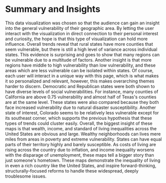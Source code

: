 # Summary and Insights

This data visualization was chosen so that the audience can gain an insight into the general vulnerability of their geographic area. By letting the user interact with the visualization in direct connection to their personal interest and curiosity, the hope is that this type of visualization can hold more influence.
Overall trends reveal that rural states have more counties that seem vulnerable, but there is still a high level of variance across individual states. This evidence is surprising and goes to show that many regions can be vulnerable due to a multitude of factors.
Another insight is that more regions have middle to high vulnerability than low vulnerability, and these areas which are less vulnerable can be isolated within states. Of course, each user will interact in a unique way with this page, which is what makes it so personalized and relevant, however, this makes overarching themes harder to discern. Democratic and Republican states were both shown to have diverse levels of social vulnerabilities. For instance, many counties of California are above 0.75 vulnerability and almost half of Texas's counties are at the same level. These states were also compared because they both face increased vulnerability due to natural disaster susceptibility. Another state of interest, Colorado seems to be relatively less vulnerable except for its southeast corner, which supports the previous hypothesis that these types of trends could cluster easily.
Overall, the biggest insight of these maps is that wealth, income, and standard of living inequalities across the United States are obvious and large. Wealthy neighborhoods can lives mere miles from areas in poverty and extreme vulnerability. States can have equal parts of their territory highly and barely susceptible. As costs of living are rising across the country due to inflation, and income inequality worsens with the disparage of unemployment, these maps tell a bigger story than just someone's hometown. These maps demonstrate the inequality of living in even a rich country like the United States, and inspire forward-thinking, structurally-focused reforms to handle these widespread, deeply troublesome issues.
